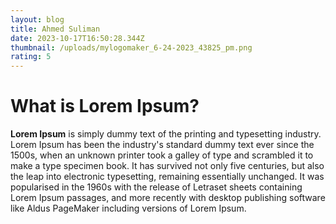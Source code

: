```yaml
---
layout: blog
title: Ahmed Suliman
date: 2023-10-17T16:50:28.344Z
thumbnail: /uploads/mylogomaker_6-24-2023_43825_pm.png
rating: 5
---
```


# **What is Lorem Ipsum?**

**Lorem Ipsum** is simply dummy text of the printing and typesetting industry. Lorem Ipsum has been the industry's standard dummy text ever since the 1500s, when an unknown printer took a galley of type and scrambled it to make a type specimen book. It has survived not only five centuries, but also the leap into electronic typesetting, remaining essentially unchanged. It was popularised in the 1960s with the release of Letraset sheets containing Lorem Ipsum passages, and more recently with desktop publishing software like Aldus PageMaker including versions of Lorem Ipsum.
